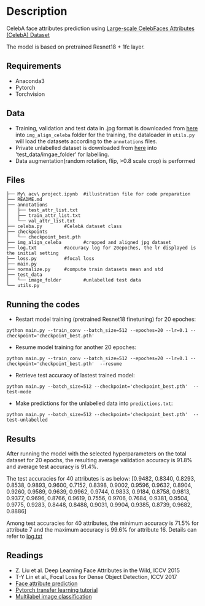 # Description
CelebA face attributes prediction using [Large-scale CelebFaces Attributes (CelebA) Dataset](http://mmlab.ie.cuhk.edu.hk/projects/CelebA.html)

The model is based on pretrained Resnet18 + 1fc layer.

## Requirements
* Anaconda3
* Pytorch
* Torchvision

## Data
* Training, validation and test data in .jpg format is downloaded from [here](https://drive.google.com/drive/folders/0B7EVK8r0v71peklHb0pGdDl6R28?usp=sharing) into `img_align_celeba` folder for the training, the dataloader in `utils.py` will load the datasets according to the `annotations` files. 
* Private unlabelled dataset is downloaded from [here](https://drive.google.com/file/d/1VF7BkaII4eBZe98v9UNUj_1a2iWGU1kZ/view?usp=drivesdk) into 'test_data/imgae_folder' for labelling.
* Data augmentation(random rotation, flip, >0.8 scale crop) is performed

## Files
```
├── My\ acv\ project.ipynb  #illustration file for code preparation
├── README.md
├── annotations
│   ├── test_attr_list.txt
│   ├── train_attr_list.txt
│   └── val_attr_list.txt
├── celeba.py        #CelebA dataset class
├── checkpoints
│   └── checkpoint_best.pth
├── img_align_celeba        #cropped and aligned jpg dataset
├── log.txt          #accuracy log for 20epoches, the lr displayed is the initial setting
├── loss.py          #focal loss
├── main.py
├── normalize.py     #compute train datasets mean and std
├── test_data
│   └── image_folder        #unlabelled test data
└── utils.py 
```

## Running the codes
* Restart model training (pretrained Resnet18 finetuning) for 20 epoches:
```
python main.py --train_conv --batch_size=512 --epoches=20 --lr=0.1 --checkpoint='checkpoint_best.pth' 
```
* Resume model training for another 20 epoches:
```
python main.py --train_conv --batch_size=512 --epoches=20 --lr=0.1 --checkpoint='checkpoint_best.pth'  --resume
```
* Retrieve test accuracy of lastest trained model:
```
python main.py --batch_size=512 --checkpoint='checkpoint_best.pth'  --test-mode
```
* Make predictions for the unlabelled data into `predictions.txt`:
```
python main.py --batch_size=512 --checkpoint='checkpoint_best.pth'  --test-unlabelled
```

## Results
After running the model with the selected hyperparameters on the total dataset for 20 epochs, the resulting average validation accuracy is 91.8% and average test accuracy is 91.4%. 

The test accuracies for 40 attributes is as below:
       [0.9482, 0.8340, 0.8293, 0.8538, 0.9893, 0.9600, 0.7152, 0.8398, 0.9002, 
        0.9596, 0.9632, 0.8904, 0.9260, 0.9589, 0.9639, 0.9962, 0.9744, 0.9833,
        0.9184, 0.8758, 0.9813, 0.9377, 0.9696, 0.8766, 0.9619, 0.7556, 0.9706,
        0.7684, 0.9381, 0.9504, 0.9775, 0.9283, 0.8448, 0.8488, 0.9031, 0.9904,
        0.9385, 0.8739, 0.9682, 0.8886]

Among test accuracies for 40 attributes, the minimum accuracy is 71.5% for attribute 7 and the maximum accuracy is 99.6% for attribute 16.
Details can refer to [log.txt](https://github.com/BambooPalace/Celeba-attributes-prediction/blob/main/log.txt)

## Readings
-  Z. Liu et al. Deep Learning Face Attributes in the Wild, ICCV 2015
- T-Y Lin et al., Focal Loss for Dense Object Detection, ICCV 2017
- [Face attribute prediction]( https://github.com/d-li14/face-attribute-prediction)
- [Pytorch transfer learning tutorial](https://pytorch.org/tutorials/beginner/transfer_learning_tutorial.html)
- [Multilabel image classification](https://www.learnopencv.com/multi-label-image-classification-with-pytorch-image-tagging/)

